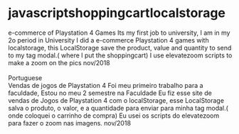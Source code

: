 # javascriptshoppingcartlocalstorage
e-commerce of Playstation 4 Games 
Its my first job to university, I am in my 2o period in University 
I did a e-commerce Playstation 4 games with localstorage, this LocalStorage 
save the product, value and quantity to send to my tag modal.( where I put the shoppingcart)
I use elevatezoom scripts to make a zoom on the pics nov/2018<br/>  
 Portuguese<br/>
Vendas de jogos de Playstation 4 
Foi meu primeiro trabalho para a faculdade, Estou no meu 2 semestre na Faculdade 
Eu fiz esse site de vendas de Jogos de Playstation 4 com o localStorage, esse LocalStorage
salva o produto, o valor, e a quantidade para enviar para minha tag modal.( onde coloquei o carrinho de compra)
Eu usei os scripts do elevatezoom para fazer o zoom nas imagens. nov/2018
